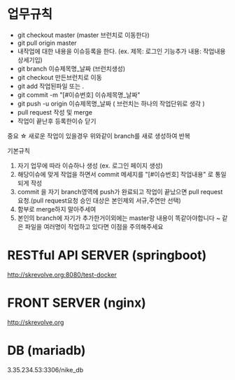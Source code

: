# 업무규칙
- git checkout master (master 브런치로 이동한다)
- git pull origin master
- 내작업에 대한 내용을 이슈등록을 한다. (ex. 제목: 로그인 기능추가 내용: 작업내용 상세기입)
- git branch 이슈제목명_날짜 (브런치생성)
- git checkout 만든브런치로 이동
- git add 작업된파일 또는 .
- git commit -m "[#이슈번호] 이슈제목명_날짜"
- git push -u origin 이슈제목명_날짜 ( 브런치는 하나의 작업단위로 생각 )
- pull request 작성 및 merge
- 작업이 끝난후 등록한이슈 닫기

중요 ☆ 새로운 작업이 있을경우 위와같이 branch를 새로 생성하여 반복


기본규칙
1. 자기 업무에 따라 이슈하나 생성 (ex. 로그인 페이지 생성)
2. 해당이슈에 맞게 작업을 하면서 commit 메세지를 "[#이슈번호] 작업내용" 로 통일되게 작성
3. commit 을 자기 branch영역에 push가 완료되고 작업이 끝났으면 pull request요청.(pull request요청 승인 대상은 본인제외 서규,주연만 선택)
4. 함부로 merge하지 말아주세여
5. 본인의 branch에 자기가 추가한거이외에는 master랑 내용이 똑같아야합니다 ~ 같은 파일을 여러명이 작업하고 있다면 이점을 주의해주세요

# RESTful API SERVER (springboot)
http://skrevolve.org:8080/test-docker

# FRONT SERVER (nginx)
http://skrevolve.org

# DB (mariadb)
3.35.234.53:3306/nike_db

